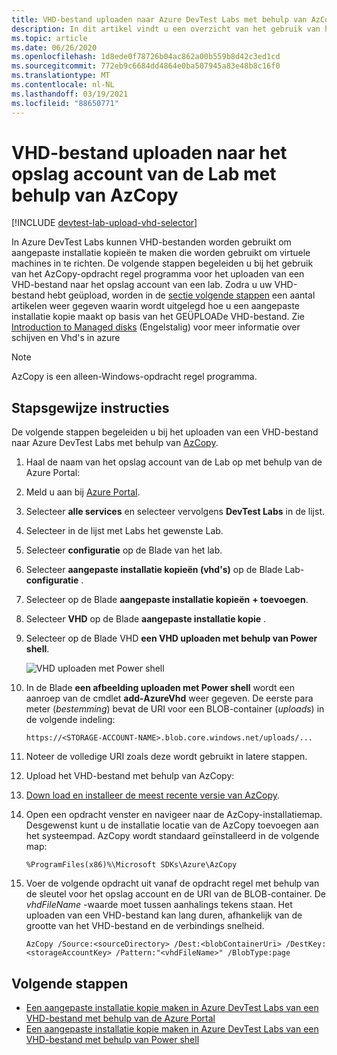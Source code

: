```yaml
---
title: VHD-bestand uploaden naar Azure DevTest Labs met behulp van AzCopy | Microsoft Docs
description: In dit artikel vindt u een overzicht van het gebruik van het AzCopy-opdracht regel programma voor het uploaden van een VHD-bestand naar het opslag account van een lab in Azure DevTest Labs.
ms.topic: article
ms.date: 06/26/2020
ms.openlocfilehash: 1d8ede0f78726b04ac862a00b559b8d42c3ed1cd
ms.sourcegitcommit: 772eb9c6684dd4864e0ba507945a83e48b8c16f0
ms.translationtype: MT
ms.contentlocale: nl-NL
ms.lasthandoff: 03/19/2021
ms.locfileid: "88650771"
---
```

# <a name="upload-vhd-file-to-labs-storage-account-using-azcopy"></a>VHD-bestand uploaden naar het opslag account van de Lab met behulp van AzCopy

[!INCLUDE [devtest-lab-upload-vhd-selector](../../includes/devtest-lab-upload-vhd-selector.md)]

In Azure DevTest Labs kunnen VHD-bestanden worden gebruikt om aangepaste installatie kopieën te maken die worden gebruikt om virtuele machines in te richten. De volgende stappen begeleiden u bij het gebruik van het AzCopy-opdracht regel programma voor het uploaden van een VHD-bestand naar het opslag account van een lab. Zodra u uw VHD-bestand hebt geüpload, worden in de [sectie volgende stappen](#next-steps) een aantal artikelen weer gegeven waarin wordt uitgelegd hoe u een aangepaste installatie kopie maakt op basis van het GEÜPLOADe VHD-bestand. Zie [Introduction to Managed disks](../virtual-machines/managed-disks-overview.md) (Engelstalig) voor meer informatie over schijven en Vhd's in azure

> [!NOTE] 
>  
> AzCopy is een alleen-Windows-opdracht regel programma.

## <a name="step-by-step-instructions"></a>Stapsgewijze instructies

De volgende stappen begeleiden u bij het uploaden van een VHD-bestand naar Azure DevTest Labs met behulp van [AzCopy](https://aka.ms/downloadazcopy). 

1. Haal de naam van het opslag account van de Lab op met behulp van de Azure Portal:

1. Meld u aan bij [Azure Portal](https://go.microsoft.com/fwlink/p/?LinkID=525040).

1. Selecteer **alle services** en selecteer vervolgens **DevTest Labs** in de lijst.

1. Selecteer in de lijst met Labs het gewenste Lab.  

1. Selecteer **configuratie** op de Blade van het lab. 

1. Selecteer **aangepaste installatie kopieën (vhd's)** op de Blade Lab- **configuratie** .

1. Selecteer op de Blade **aangepaste installatie kopieën** **+ toevoegen**. 

1. Selecteer **VHD** op de Blade **aangepaste installatie kopie** .

1. Selecteer op  de Blade VHD **een VHD uploaden met behulp van Power shell**.

    ![VHD uploaden met Power shell](./media/devtest-lab-upload-vhd-using-azcopy/upload-image-using-psh.png)

1. In de Blade **een afbeelding uploaden met Power shell** wordt een aanroep van de cmdlet **add-AzureVhd** weer gegeven. De eerste para meter (*bestemming*) bevat de URI voor een BLOB-container (*uploads*) in de volgende indeling:

    ```
    https://<STORAGE-ACCOUNT-NAME>.blob.core.windows.net/uploads/...
    ``` 

1. Noteer de volledige URI zoals deze wordt gebruikt in latere stappen.

1. Upload het VHD-bestand met behulp van AzCopy:
 
1. [Down load en installeer de meest recente versie van AzCopy](https://aka.ms/downloadazcopy).

1. Open een opdracht venster en navigeer naar de AzCopy-installatiemap. Desgewenst kunt u de installatie locatie van de AzCopy toevoegen aan het systeempad. AzCopy wordt standaard geïnstalleerd in de volgende map:

    ```command-line
    %ProgramFiles(x86)%\Microsoft SDKs\Azure\AzCopy
    ```

1. Voer de volgende opdracht uit vanaf de opdracht regel met behulp van de sleutel voor het opslag account en de URI van de BLOB-container. De *vhdFileName* -waarde moet tussen aanhalings tekens staan. Het uploaden van een VHD-bestand kan lang duren, afhankelijk van de grootte van het VHD-bestand en de verbindings snelheid.   

    ```command-line
    AzCopy /Source:<sourceDirectory> /Dest:<blobContainerUri> /DestKey:<storageAccountKey> /Pattern:"<vhdFileName>" /BlobType:page
    ```

## <a name="next-steps"></a>Volgende stappen

- [Een aangepaste installatie kopie maken in Azure DevTest Labs van een VHD-bestand met behulp van de Azure Portal](devtest-lab-create-template.md)
- [Een aangepaste installatie kopie maken in Azure DevTest Labs van een VHD-bestand met behulp van Power shell](devtest-lab-create-custom-image-from-vhd-using-powershell.md)